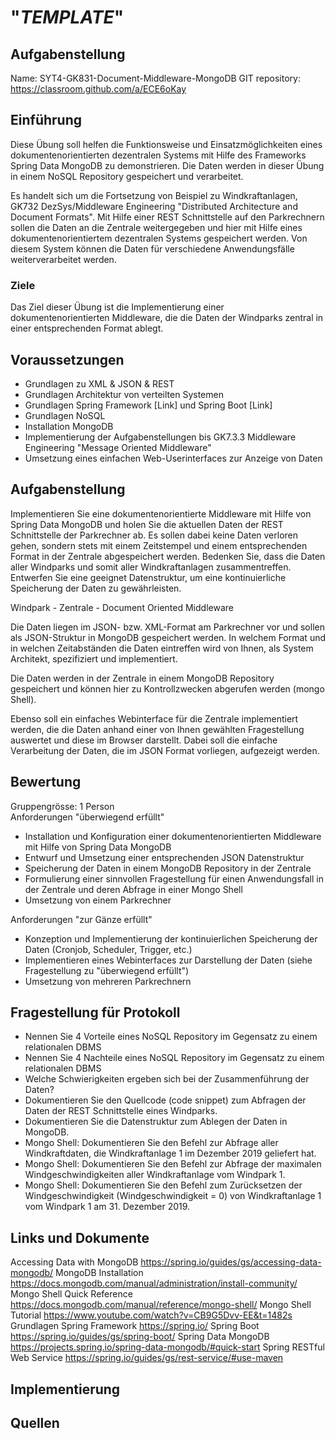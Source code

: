 # "*TEMPLATE*"

## Aufgabenstellung
Name: SYT4-GK831-Document-Middleware-MongoDB
GIT repository: https://classroom.github.com/a/ECE6oKay


## Einführung

Diese Übung soll helfen die Funktionsweise und Einsatzmöglichkeiten eines dokumentenorientierten dezentralen Systems mit Hilfe des Frameworks Spring Data MongoDB zu demonstrieren. Die Daten werden in dieser Übung in einem NoSQL Repository gespeichert und verarbeitet.

Es handelt sich um die Fortsetzung von Beispiel zu Windkraftanlagen, GK732 DezSys/Middleware Engineering "Distributed Architecture and Document Formats". Mit Hilfe einer REST Schnittstelle auf den Parkrechnern sollen die Daten an die Zentrale weitergegeben und hier mit Hilfe eines dokumentenorientiertem dezentralen Systems gespeichert werden. Von diesem System können die Daten für verschiedene Anwendungsfälle weiterverarbeitet werden.



### Ziele

Das Ziel dieser Übung ist die Implementierung einer dokumentenorientierten Middleware, die die Daten der Windparks zentral in einer entsprechenden Format ablegt.



## Voraussetzungen

* Grundlagen zu XML & JSON & REST
* Grundlagen Architektur von verteilten Systemen
* Grundlagen Spring Framework [Link] und Spring Boot [Link]
* Grundlagen NoSQL
* Installation MongoDB
* Implementierung der Aufgabenstellungen bis GK7.3.3 Middleware Engineering "Message Oriented Middleware"
* Umsetzung eines einfachen Web-Userinterfaces zur Anzeige von Daten


## Aufgabenstellung

Implementieren Sie eine dokumentenorientierte Middleware mit Hilfe von Spring Data MongoDB und holen Sie die aktuellen Daten der REST Schnittstelle der Parkrechner ab. Es sollen dabei keine Daten verloren gehen, sondern stets mit einem Zeitstempel und einem entsprechenden Format in der Zentrale abgespeichert werden. Bedenken Sie, dass die Daten aller Windparks und somit aller Windkraftanlagen zusammentreffen. Entwerfen Sie eine geeignet Datenstruktur, um eine kontinuierliche Speicherung der Daten zu gewährleisten.



Windpark - Zentrale - Document Oriented Middleware

Die Daten liegen im JSON- bzw. XML-Format am Parkrechner vor und sollen als JSON-Struktur in MongoDB gespeichert werden. In welchem Format und in welchen Zeitabständen die Daten eintreffen wird von Ihnen, als System Architekt, spezifiziert und implementiert.

Die Daten werden in der Zentrale in einem MongoDB Repository gespeichert und können hier zu Kontrollzwecken abgerufen werden (mongo Shell).

Ebenso soll ein einfaches Webinterface für die Zentrale implementiert werden, die die Daten anhand einer von Ihnen gewählten Fragestellung auswertet und diese im Browser darstellt. Dabei soll die einfache Verarbeitung der Daten, die im JSON Format vorliegen, aufgezeigt werden.



## Bewertung

﻿Gruppengrösse: 1 Person  
Anforderungen "überwiegend erfüllt"

* Installation und Konfiguration einer dokumentenorientierten Middleware mit Hilfe von Spring Data MongoDB
* Entwurf und Umsetzung einer entsprechenden JSON Datenstruktur
* Speicherung der Daten in einem MongoDB Repository in der Zentrale
* Formulierung einer sinnvollen Fragestellung für einen Anwendungsfall in der  Zentrale und deren Abfrage in einer Mongo Shell
* Umsetzung von einem Parkrechner  

Anforderungen "zur Gänze erfüllt"
* Konzeption und Implementierung der kontinuierlichen Speicherung der Daten (Cronjob, Scheduler, Trigger, etc.)
* Implementieren eines Webinterfaces zur Darstellung der Daten (siehe  Fragestellung zu "überwiegend erfüllt")
* Umsetzung von mehreren Parkrechnern


## Fragestellung für Protokoll

* Nennen Sie 4 Vorteile eines NoSQL Repository im Gegensatz zu einem relationalen DBMS
* Nennen Sie 4 Nachteile eines NoSQL Repository im Gegensatz zu einem relationalen DBMS
* Welche Schwierigkeiten ergeben sich bei der Zusammenführung der Daten?
* Dokumentieren Sie den Quellcode (code snippet) zum Abfragen der Daten der REST Schnittstelle eines Windparks.
* Dokumentieren Sie die Datenstruktur zum Ablegen der Daten in MongoDB.
* Mongo Shell: Dokumentieren Sie den Befehl zur Abfrage aller Windkraftdaten, die Windkraftanlage 1 im Dezember 2019 geliefert hat.
* Mongo Shell:  Dokumentieren Sie den Befehl zur Abfrage der maximalen Windgeschwindigkeiten aller Windkraftanlage vom Windpark 1.
* Mongo Shell: Dokumentieren Sie den Befehl zum Zurücksetzen der Windgeschwindigkeit (Windgeschwindigkeit = 0) von Windkraftanlage 1 vom Windpark 1 am 31. Dezember 2019.


## Links und Dokumente

Accessing Data with MongoDB https://spring.io/guides/gs/accessing-data-mongodb/
MongoDB Installation https://docs.mongodb.com/manual/administration/install-community/
Mongo Shell Quick Reference  https://docs.mongodb.com/manual/reference/mongo-shell/
Mongo Shell Tutorial  https://www.youtube.com/watch?v=CB9G5Dvv-EE&t=1482s​
Grundlagen Spring Framework  https://spring.io/
Spring Boot  https://spring.io/guides/gs/spring-boot/
Spring Data MongoDB  https://projects.spring.io/spring-data-mongodb/#quick-start
Spring RESTful Web Service  https://spring.io/guides/gs/rest-service/#use-maven

## Implementierung

## Quellen

